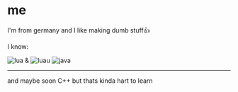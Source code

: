 # me
I'm from germany and I like making dumb stuff👍

I know:

![lua](https://img.shields.io/badge/-Lua-blue?style=for-the-badge) & ![luau](https://img.shields.io/badge/-Luau-blue?style=for-the-badge) ![java](https://img.shields.io/badge/-Java-red?style=for-the-badge)

---

and maybe soon C++ but thats kinda hart to learn

<!---
![c++](https://img.shields.io/badge/-C%2B%2B-blue?style=for-the-badge)
--->
